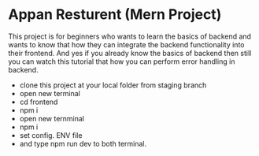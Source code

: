 # Appan Resturent (Mern Project)

This project is for beginners who wants to learn the basics of backend and wants to know that how they can integrate the backend functionality into their frontend. And yes if you already know the basics of backend then still you can watch this tutorial that how you can perform error handling in backend.


- clone this project at your local folder from staging branch
- open new terminal
- cd frontend
- npm i
- open new ternminal
- npm i
- set config. ENV file
- and type npm run dev to both terminal.
